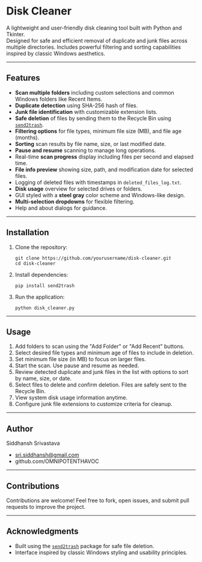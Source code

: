 # Disk Cleaner

A lightweight and user-friendly disk cleaning tool built with Python and Tkinter.  
Designed for safe and efficient removal of duplicate and junk files across multiple directories. Includes powerful filtering and sorting capabilities inspired by classic Windows aesthetics.

---

## Features

- **Scan multiple folders** including custom selections and common Windows folders like Recent Items.
- **Duplicate detection** using SHA-256 hash of files.
- **Junk file identification** with customizable extension lists.
- **Safe deletion** of files by sending them to the Recycle Bin using [`send2trash`](https://pypi.org/project/SendTrash/).
- **Filtering options** for file types, minimum file size (MB), and file age (months).
- **Sorting** scan results by file name, size, or last modified date.
- **Pause and resume** scanning to manage long operations.
- Real-time **scan progress** display including files per second and elapsed time.
- **File info preview** showing size, path, and modification date for selected files.
- Logging of deleted files with timestamps in `deleted_files_log.txt`.
- **Disk usage** overview for selected drives or folders.
- GUI styled with a **steel gray** color scheme and Windows-like design.
- **Multi-selection dropdowns** for flexible filtering.
- Help and about dialogs for guidance.

---

## Installation

1. Clone the repository:  
   ```
   git clone https://github.com/yourusername/disk-cleaner.git
   cd disk-cleaner
   ```

2. Install dependencies:  
   ```
   pip install send2trash
   ```

3. Run the application:  
   ```
   python disk_cleaner.py
   ```

---

## Usage

1. Add folders to scan using the "Add Folder" or "Add Recent" buttons.
2. Select desired file types and minimum age of files to include in deletion.
3. Set minimum file size (in MB) to focus on larger files.
4. Start the scan. Use pause and resume as needed.
5. Review detected duplicate and junk files in the list with options to sort by name, size, or date.
6. Select files to delete and confirm deletion. Files are safely sent to the Recycle Bin.
7. View system disk usage information anytime.
8. Configure junk file extensions to customize criteria for cleanup.

---

## Author

Siddhansh Srivastava
- sri.siddhansh@gmail.com
- github.com/OMNIPOTENTHAVOC

---

## Contributions

Contributions are welcome! Feel free to fork, open issues, and submit pull requests to improve the project.

---

## Acknowledgments

- Built using the [`send2trash`](https://pypi.org/project/SendTrash/) package for safe file deletion.
- Interface inspired by classic Windows styling and usability principles.
```
